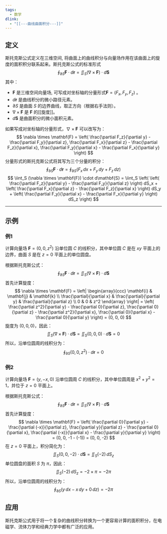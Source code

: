 ```yaml
---
tags:
  - 数学
dlink:
  - "[[---曲线曲面积分---]]"
---
```

## 定义
斯托克斯公式定义在三维空间, 将曲面上的曲线积分与向量场作用在该曲面上的旋度的面积积分联系起来。斯托克斯公式的标准形式
$$
\oint_{\partial S} \mathbf{F} \cdot d\mathbf{r} = \iint_S (\nabla \times \mathbf{F}) \cdot d\mathbf{S}
$$
其中：
- $\mathbf{F}$ 是三维空间向量场, 可写成对坐标轴的分量形式$\mathbf{F} = (F_x, F_y, F_z)$ 。
- $d\mathbf{r}$ 是曲线积分的微小路径元素。
- $\partial S$ 是曲面 $S$ 的边界曲线，取正方向（根据右手法则）。
- $\nabla \times \mathbf{F}$ 是 $\mathbf{F}$ 的[[旋度]]。
- $d\mathbf{S}$ 是曲面积分的微小面积元素。


如果写成对坐标轴的分量形式，$\nabla \times \mathbf{F}$ 可以改写为：
$$ \nabla \times \mathbf{F} = \left( \frac{\partial F_z}{\partial y} - \frac{\partial F_y}{\partial z}, \frac{\partial F_x}{\partial z} - \frac{\partial F_z}{\partial x}, \frac{\partial F_y}{\partial x} - \frac{\partial F_x}{\partial y} \right) $$
分量形式的斯托克斯公式将其写为三个分量的积分：
$$ \oint_{\partial S} \mathbf{F} \cdot d\mathbf{r} = \oint_{\partial S} (F_x \, dx + F_y \, dy + F_z \, dz) $$
$$ \iint_S (\nabla \times \mathbf{F}) \cdot d\mathbf{S} = \iint_S \left( \left( \frac{\partial F_z}{\partial y} - \frac{\partial F_y}{\partial z} \right) dS_x + \left( \frac{\partial F_x}{\partial z} - \frac{\partial F_z}{\partial x} \right) dS_y + \left( \frac{\partial F_y}{\partial x} - \frac{\partial F_x}{\partial y} \right) dS_z \right) $$

---
## 示例
### 例1
计算向量场 $\mathbf{F} = (0, 0, z^2)$ 沿单位圆 $C$ 的线积分，其中单位圆 $C$ 是在 $xy$ 平面上的边界，曲面 $S$ 是在 $z = 0$ 平面上的单位圆盘。

根据斯托克斯公式：
$$ \oint_{\partial S} \mathbf{F} \cdot d\mathbf{r} = \iint_S (\nabla \times \mathbf{F}) \cdot d\mathbf{S} $$
首先计算旋度：
$$ \nabla \times \mathbf{F} = \left| \begin{array}{ccc}
\mathbf{i} & \mathbf{j} & \mathbf{k} \\
\frac{\partial}{\partial x} & \frac{\partial}{\partial y} & \frac{\partial}{\partial z} \\
0 & 0 & z^2
\end{array} \right| = \left( \frac{\partial z^2}{\partial y} - \frac{\partial 0}{\partial z}, \frac{\partial 0}{\partial z} - \frac{\partial z^2}{\partial x}, \frac{\partial 0}{\partial x} - \frac{\partial 0}{\partial y} \right) = (0, 0, 0) $$
旋度为 $(0, 0, 0)$，因此：
$$ \iint_S (\nabla \times \mathbf{F}) \cdot d\mathbf{S} = \iint_S (0, 0, 0) \cdot d\mathbf{S} = 0 $$
所以，沿单位圆周的线积分为：
$$ \oint_{\partial S} (0, 0, z^2) \cdot d\mathbf{r} = 0 $$

### 例2
计算向量场 $\mathbf{F} = (y, -x, 0)$ 沿单位圆周 $C$ 的线积分，其中单位圆周是 $x^2 + y^2 = 1$，并位于 $z = 0$ 平面上。

根据斯托克斯公式：
$$ \oint_{\partial S} \mathbf{F} \cdot d\mathbf{r} = \iint_S (\nabla \times \mathbf{F}) \cdot d\mathbf{S} $$
首先计算旋度：
$$ \nabla \times \mathbf{F} = \left( \frac{\partial 0}{\partial y} - \frac{\partial (-x)}{\partial z}, \frac{\partial y}{\partial z} - \frac{\partial 0}{\partial x}, \frac{\partial (-x)}{\partial x} - \frac{\partial y}{\partial y} \right) = (0, 0, -1 - (-1)) = (0, 0, -2) $$
在 $z = 0$ 平面上，积分简化为：
$$ \iint_S (0, 0, -2) \cdot d\mathbf{S} = \iint_S (-2) \, dS_z $$
单位圆盘的面积 $S$ 为 $\pi$，因此：
$$ \iint_S (-2) \, dS_z = -2 \times \pi = -2\pi $$
所以，沿单位圆周的线积分为：
$$ \oint_{\partial S} (y \, dx - x \, dy + 0 \, dz) = -2\pi $$

## 应用
斯托克斯公式用于将一个复杂的曲线积分转换为一个更容易计算的面积积分，在电磁学、流体力学和经典力学中都有广泛的应用。